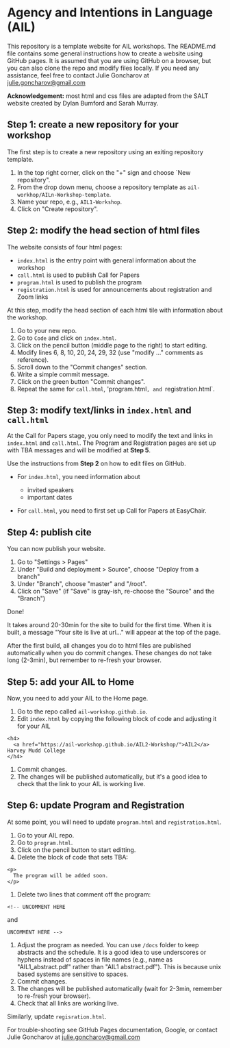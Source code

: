 # Agency and Intentions in Language (AIL)

This repository is a template website for AIL workshops.
The README.md file contains some general instructions how to create a website using GitHub pages.
It is assumed that you are using GitHub on a browser, but you can also clone the repo and modify files locally.
If you need any assistance, feel free to contact Julie Goncharov at julie.goncharov@gmail.com

**Acknowledgement:** most html and css files are adapted from the SALT website created by Dylan Bumford and Sarah Murray.

## Step 1: create a new repository for your workshop

The first step is to create a new repository using an exiting repository template.

1. In the top right corner, click on the "+" sign and choose `New repository".
1. From the drop down menu, choose a repository template as `ail-workhop/AILn-Workshop-template`.
1. Name your repo, e.g., `AIL1-Workshop`.
1. Click on "Create repository".


## Step 2: modify the head section of html files

The website consists of four html pages:

* `index.html` is the entry point with general information about the workshop
* `call.html` is used to publish Call for Papers
* `program.html` is used to publish the program
* `registration.html` is used for announcements about registration and Zoom links

At this step, modify the head section of each html tile with information about the workshop.

1. Go to your new repo.
1. Go to `Code` and click on `index.html`.
1. Click on the pencil button (middle page to the right) to start editing.
1. Modify lines 6, 8, 10, 20, 24, 29, 32 (use "modify ..." comments as reference).
1. Scroll down to the "Commit changes" section.
1. Write a simple commit message.
1. Click on the green button "Commit changes".
1. Repeat the same for `call.html`, 'program.html`, and `registration.html`.


## Step 3: modify text/links in `index.html` and `call.html`

At the Call for Papers stage, you only need to modify the text and links in `index.html` and `call.html`.
The Program and Registration pages are set up with TBA messages and will be modified at **Step 5**.

Use the instructions from **Step 2** on how to edit files on GitHub.

* For `index.html`, you need information about
	- invited speakers
	- important dates

* For `call.html`, you need to first set up Call for Papers at EasyChair.


## Step 4: publish cite

You can now publish your website.

1. Go to "Settings > Pages"
1. Under "Build and deployment > Source", choose "Deploy from a branch"
1. Under "Branch", choose "master" and "/root".
1. Click on "Save" (if "Save" is gray-ish, re-choose the "Source" and the "Branch")

Done!

It takes around 20-30min for the site to build for the first time.
When it is built, a message "Your site is live at url..." will appear at the top of the page.

After the first build, all changes you do to html files are published automatically when you do commit changes.
These changes do not take long (2-3min), but remember to re-fresh your browser.


## Step 5: add your AIL to Home

Now, you need to add your AIL to the Home page.

1. Go to the repo called `ail-workshop.github.io`.
1. Edit `index.html` by copying the following block of code and adjusting it for your AIL

```
<h4>
  <a href="https://ail-workshop.github.io/AIL2-Workshop/">AIL2</a> Harvey Mudd College
</h4>
```
1. Commit changes.
1. The changes will be published automatically, but it's a good idea to check that the link to your AIL is working live.


## Step 6: update Program and Registration

At some point, you will need to update `program.html` and `registration.html`.

1. Go to your AIL repo.
1. Go to `program.html`.
1. Click on the pencil button to start editting.
1. Delete the block of code that sets TBA:
```
<p>
  The program will be added soon.
</p>
```
1. Delete two lines that comment off the program:
```
<!-- UNCOMMENT HERE
```
and 
```
UNCOMMENT HERE -->
```
1. Adjust the program as needed.
You can use `/docs` folder to keep abstracts and the schedule.
It is a good idea to use underscores or hyphens instead of spaces in file names (e.g., name as "AIL1_abstract.pdf" rather than "AIL1 abstract.pdf").
This is because unix based systems are sensitive to spaces.
1. Commit changes.
1. The changes will be published automatically (wait for 2-3min, remember to re-fresh your browser).
1. Check that all links are working live.

Similarly, update `regisration.html`.


For trouble-shooting see GitHub Pages documentation, Google, or contact Julie Goncharov at julie.goncharov@gmail.com
